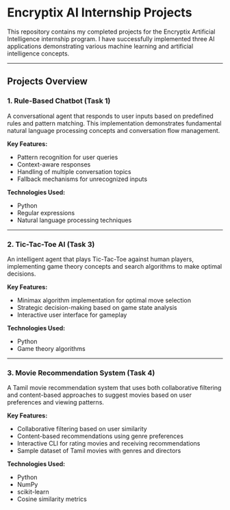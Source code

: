 # Encryptix AI Internship Projects

This repository contains my completed projects for the Encryptix Artificial Intelligence internship program. I have successfully implemented three AI applications demonstrating various machine learning and artificial intelligence concepts.

---

## Projects Overview

### **1. Rule-Based Chatbot (Task 1)**

A conversational agent that responds to user inputs based on predefined rules and pattern matching. This implementation demonstrates fundamental natural language processing concepts and conversation flow management.

**Key Features:**
- Pattern recognition for user queries
- Context-aware responses
- Handling of multiple conversation topics
- Fallback mechanisms for unrecognized inputs

**Technologies Used:**
- Python
- Regular expressions
- Natural language processing techniques

---

### **2. Tic-Tac-Toe AI (Task 3)**

An intelligent agent that plays Tic-Tac-Toe against human players, implementing game theory concepts and search algorithms to make optimal decisions.

**Key Features:**
- Minimax algorithm implementation for optimal move selection
- Strategic decision-making based on game state analysis
- Interactive user interface for gameplay

**Technologies Used:**
- Python
- Game theory algorithms

---

### **3. Movie Recommendation System (Task 4)**

A Tamil movie recommendation system that uses both collaborative filtering and content-based approaches to suggest movies based on user preferences and viewing patterns.

**Key Features:**
- Collaborative filtering based on user similarity
- Content-based recommendations using genre preferences
- Interactive CLI for rating movies and receiving recommendations
- Sample dataset of Tamil movies with genres and directors

**Technologies Used:**
- Python
- NumPy
- scikit-learn
- Cosine similarity metrics
